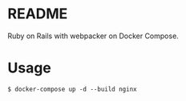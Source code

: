 # README

Ruby on Rails with webpacker on Docker Compose.

# Usage
```
$ docker-compose up -d --build nginx
```
